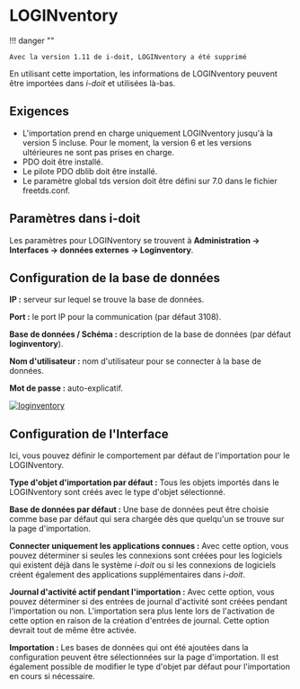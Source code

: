 # LOGINventory 

!!! danger ""
    
    Avec la version 1.11 de i-doit, LOGINventory a été supprimé

  

En utilisant cette importation, les informations de LOGINventory peuvent être importées dans _i-doit_ et utilisées là-bas.

Exigences
------------

*   L'importation prend en charge uniquement LOGINventory jusqu'à la version 5 incluse. Pour le moment, la version 6 et les versions ultérieures ne sont pas prises en charge.
*   PDO doit être installé.
*   Le pilote PDO dblib doit être installé.
*   Le paramètre global tds version doit être défini sur 7.0 dans le fichier freetds.conf.

Paramètres dans i-doit
------------------

Les paramètres pour LOGINventory se trouvent à **Administration → Interfaces → données externes → Loginventory**.

Configuration de la base de données
-----------------------------

**IP :** serveur sur lequel se trouve la base de données.

**Port :** le port IP pour la communication (par défaut 3108).

**Base de données / Schéma :** description de la base de données (par défaut **loginventory**).

**Nom d'utilisateur :** nom d'utilisateur pour se connecter à la base de données.

**Mot de passe :** auto-explicatif.

  

[![loginventory](../assets/images/en/consolidate-data/loginventory/LOGINVENTORY1.jpg)](../assets/images/en/consolidate-data/loginventory/LOGINVENTORY1.jpg)

  

Configuration de l'Interface
------------------------------

Ici, vous pouvez définir le comportement par défaut de l'importation pour le LOGINventory.

**Type d'objet d'importation par défaut :** Tous les objets importés dans le LOGINventory sont créés avec le type d'objet sélectionné.

**Base de données par défaut :** Une base de données peut être choisie comme base par défaut qui sera chargée dès que quelqu'un se trouve sur la page d'importation.

**Connecter uniquement les applications connues :** Avec cette option, vous pouvez déterminer si seules les connexions sont créées pour les logiciels qui existent déjà dans le système _i-doit_ ou si les connexions de logiciels créent également des applications supplémentaires dans _i-doit_.

**Journal d'activité actif pendant l'importation :** Avec cette option, vous pouvez déterminer si des entrées de journal d'activité sont créées pendant l'importation ou non. L'importation sera plus lente lors de l'activation de cette option en raison de la création d'entrées de journal. Cette option devrait tout de même être activée.

**Importation :** Les bases de données qui ont été ajoutées dans la configuration peuvent être sélectionnées sur la page d'importation. Il est également possible de modifier le type d'objet par défaut pour l'importation en cours si nécessaire.


